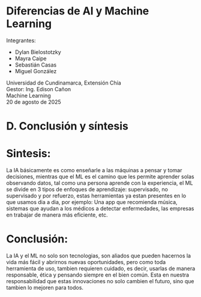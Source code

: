 # Diferencias de AI y Machine Learning

Integrantes:

- Dylan Bielostotzky
- Mayra Caipe
- Sebastián Casas
- Miguel González

Universidad de Cundinamarca, Extensión Chía  
Gestor: Ing. Edison Cañon  
Machine Learning  
20 de agosto de 2025

# D. Conclusión y síntesis

# Sintesis: 
La IA básicamente es como enseñarle a las máquinas a pensar y tomar decisiones, mientras que el ML es el camino que les permite aprender solas observando datos, tal como una persona aprende con la experiencia, el ML se divide en 3 tipos de enfoques de aprendizaje: supervisado, no supervisado y por refuerzo, estas herramientas ya estan presentes en lo que usamos dia a dia, por ejemplo: Una app que recomienda música, sistemas que ayudan a los médicos a detectar enfermedades, las empresas en trabajar de manera más eficiente, etc.

# Conclusión:
La IA y el ML no solo son tecnologias, son aliados que pueden hacernos la vida más fácil y abrirnos nuevas oportunidades, pero como toda herramienta de uso, tambien requieren cuidado, es decir, usarlas de manera responsable, ética y pensando siempre en el bien común. Esta en nuestra responsabilidad que estas innovaciones no solo cambien el futuro, sino que tambien lo mejoren para todos.
